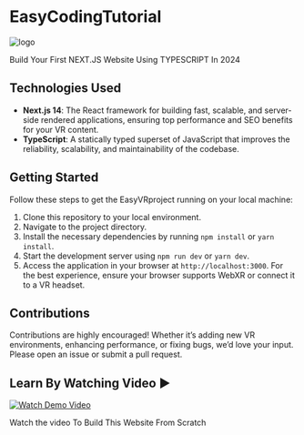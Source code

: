 # EasyCodingTutorial

![logo](https://github.com/user-attachments/assets/7bd6b166-b933-4478-b3f9-c5c51d4b88c9)

Build Your First NEXT.JS Website Using TYPESCRIPT In 2024


## Technologies Used
 - **Next.js 14**: The React framework for building fast, scalable, and server-side rendered applications, ensuring top performance and SEO benefits for your VR content.
 - **TypeScript**: A statically typed superset of JavaScript that improves the reliability, scalability, and maintainability of the codebase.



## Getting Started
Follow these steps to get the EasyVRproject running on your local machine:

1. Clone this repository to your local environment.
2. Navigate to the project directory.
3. Install the necessary dependencies by running `npm install` or `yarn install`.
4. Start the development server using `npm run dev` or `yarn dev`.
5. Access the application in your browser at `http://localhost:3000`. For the best experience, ensure your browser supports WebXR or connect it to a VR headset.


## Contributions
Contributions are highly encouraged! Whether it’s adding new VR environments, enhancing performance, or fixing bugs, we’d love your input. Please open an issue or submit a pull request.
 
## Learn By Watching Video ▶️
[![Watch Demo Video](https://img.youtube.com/vi/usfoGtkBVz0/maxresdefault.jpg)](https://www.youtube.com/watch?v=usfoGtkBVz0)


Watch the video To Build This Website From Scratch 
